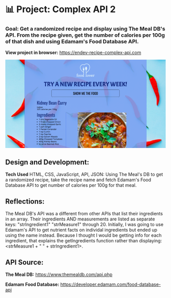 # 📊 Project: Complex API 2

### Goal: Get a randomized recipe and display using The Meal DB's API. From the recipe given, get the number of calories per 100g of that dish and using Edamam's Food Database API.

**View project in browser:** https://endev-recipe-complex-api.com

![alt tag](screenshot.png)

## Design and Development:
**Tech Used** HTML, CSS, JavaScript, API, JSON: 
Using The Meal's DB to get a randomized recipe, take the recipe name and fetch Edamam's Food Database API to get number of calories per 100g for that meal.

## Reflections:
The Meal DB's API was a different from other APIs that list their ingredients in an array. Their ingredients AND measurements are listed as separate keys: "strIngredient1" "strMeasure1" through 20. Initially, I was going to use Edamam's API to get nutrient facts on individal ingredients but ended up using the name instead. Because I thought I would be getting info for each ingredient, that explains the getIngredients function rather than displaying: <strMeasure1 + " " + strIngredient1>.

## API Source:
**The Meal DB:** https://www.themealdb.com/api.php

**Edamam Food Database:** https://developer.edamam.com/food-database-api
